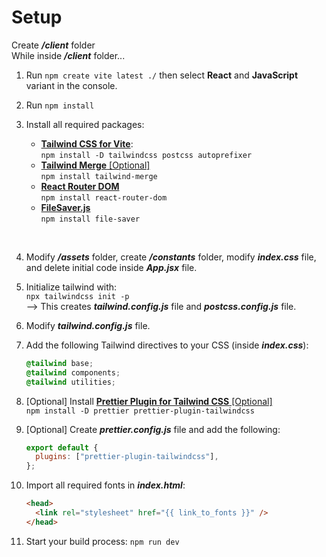 # Setup

Create _**/client**_ folder</br>
While inside _**/client**_ folder...

1. Run `npm create vite latest ./` then select **React** and **JavaScript** variant in the console.

2. Run `npm install`

3. Install all required packages:

   - [**Tailwind CSS for Vite**](https://tailwindcss.com/docs/guides/vite):</br>
     `npm install -D tailwindcss postcss autoprefixer`
   - [**Tailwind Merge** [Optional]](https://www.npmjs.com/package/tailwind-merge)</br>
     `npm install tailwind-merge`
   - [**React Router DOM**](https://www.npmjs.com/package/react-router-dom)</br>
     `npm install react-router-dom`
   - [**FileSaver.js**](https://www.npmjs.com/package/file-saver)</br>
     `npm install file-saver`

</br>

4. Modify _**/assets**_ folder, create _**/constants**_ folder, modify _**index.css**_ file, and delete initial code inside _**App.jsx**_ file.

5. Initialize tailwind with:</br>
   `npx tailwindcss init -p`</br>
   --> This creates _**tailwind.config.js**_ file and _**postcss.config.js**_ file.

6. Modify _**tailwind.config.js**_ file.

7. Add the following Tailwind directives to your CSS (inside _**index.css**_):

   ```css
   @tailwind base;
   @tailwind components;
   @tailwind utilities;
   ```

8. [Optional] Install [**Prettier Plugin for Tailwind CSS** [Optional]](https://github.com/tailwindlabs/prettier-plugin-tailwindcss)</br>
   `npm install -D prettier prettier-plugin-tailwindcss`

9. [Optional] Create _**prettier.config.js**_ file and add the following:

   ```js
   export default {
     plugins: ["prettier-plugin-tailwindcss"],
   };
   ```

10. Import all required fonts in _**index.html**_:

    ```html
    <head>
      <link rel="stylesheet" href="{{ link_to_fonts }}" />
    </head>
    ```

11. Start your build process: `npm run dev`
